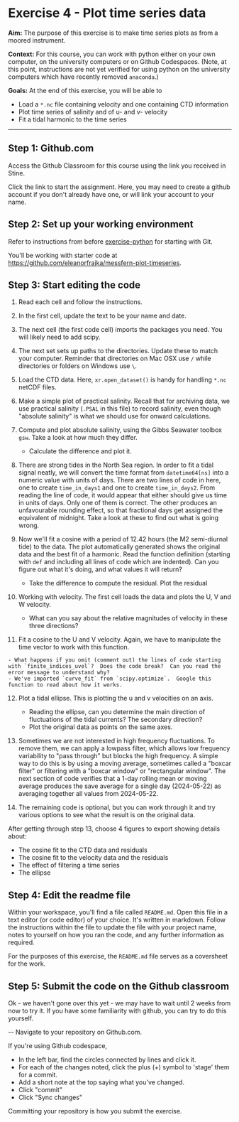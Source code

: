 # Exercise 4 - Plot time series data

**Aim:** The purpose of this exercise is to make time series plots as from a moored instrument.

**Context:** For this course, you can work with python either on your own computer, on the university computers or on Github Codespaces.  (Note, at this point, instructions are not yet verified for using python on the university computers which have recently removed `anaconda`.)

**Goals:** At the end of this exercise, you will be able to

- Load a `*.nc` file containing velocity and one containing CTD information
- Plot time series of salinity and of u- and v- velocity
- Fit a tidal harmonic to the time series
<hr>

## Step 1: Github.com

Access the Github Classroom for this course using the link you received in Stine.

Click the link to start the assignment.  Here, you may need to create a github account if you don't already have one, or will link your account to your name.

## Step 2: Set up your working environment

Refer to instructions from before [exercise-python](exercise-python.md) for starting with Git.

You'll be working with starter code at https://github.com/eleanorfrajka/messfern-plot-timeseries.

## Step 3: Start editing the code

1. Read each cell and follow the instructions.  

2. In the first cell, update the text to be your name and date.

3. The next cell (the first code cell) imports the packages you need.  You will likely need to add scipy.

4. The next set sets up paths to the directories.  Update these to match your computer.  Reminder that directories on Mac OSX use `/` while directories or folders on Windows use `\`.

5. Load the CTD data.  Here, `xr.open_dataset()` is handy for handling `*.nc` netCDF files.

6. Make a simple plot of practical salinity.  Recall that for archiving data, we use practical salinity (`.PSAL` in this file) to record salinity, even though "absolute salinity" is what we should use for onward calculations.

7. Compute and plot absolute salinity, using the Gibbs Seawater toolbox `gsw`.  Take a look at how much they differ.  

    - Calculate the difference and plot it.


8. There are strong tides in the North Sea region.  In order to fit a tidal signal neatly, we will convert the time format from `datetime64[ns]` into a numeric value with units of days.  There are two lines of code in here, one to create `time_in_days1` and one to create `time_in_days2`.  From reading the line of code, it would appear that either should give us time in units of days.  Only one of them is correct.  The other produces an unfavourable rounding effect, so that fractional days get assigned the equivalent of midnight.  Take a look at these to find out what is going wrong.

9. Now we'll fit a cosine with a period of 12.42 hours (the M2 semi-diurnal tide) to the data.  The plot automatically generated shows the original data and the best fit of a harmonic.  Read the function definition (starting with `def` and including all lines of code which are indented).  Can you figure out what it's doing, and what values it will return?

    - Take the difference to compute the residual.  Plot the residual

10. Working with velocity.  The first cell loads the data and plots the U, V and W velocity.

    - What can you say about the relative magnitudes of velocity in these three directions?

11.  Fit a cosine to the U and V velocity.  Again, we have to manipulate the time vector to work with this function.  

    - What happens if you omit (comment out) the lines of code starting with `finite_indices_uvel`?  Does the code break?  Can you read the error message to understand why?
    - We've imported `curve_fit` from `scipy.optimize`.  Google this function to read about how it works.

12. Plot a tidal ellipse.  This is plotting the u and v velocities on an axis.  

    - Reading the ellipse, can you determine the main direction of fluctuations of the tidal currents?  The secondary direction?
    - Plot the original data as points on the same axes.

13. Sometimes we are not interested in high frequency fluctuations.  To remove them, we can apply a lowpass filter, which allows low frequency variability to "pass through" but blocks the high frequency.  A simple way to do this is by using a moving average, sometimes called a "boxcar filter" or filtering with a "boxcar window" or "rectangular window".   The next section of code verifies that a 1-day rolling mean or moving average produces the save average for a single day (2024-05-22) as averaging together all values from 2024-05-22.  

14.  The remaining code is optional, but you can work through it and try various options to see what the result is on the original data.

After getting through step 13, choose 4 figures to export showing details about:

- The cosine fit to the CTD data and residuals
- The cosine fit to the velocity data and the residuals
- The effect of filtering a time series
- The ellipse

## Step 4: Edit the readme file

Within your workspace, you'll find a file called `README.md`.  Open this file in a text editor (or code editor) of your choice.  It's written in markdown.  Follow the instructions within the file to update the file with your project name, notes to yourself on how you ran the code, and any further information as required.

For the purposes of this exercise, the `README.md` file serves as a coversheet for the work.

## Step 5: Submit the code on the Github classroom 


Ok - we haven't gone over this yet - we may have to wait until 2 weeks from now to try it.  If you have some familiarity with github, you can try to do this yourself. 

-- 
Navigate to your repository on Github.com.  

If you're using Github codespace, 

- In the left bar, find the circles connected by lines and click it.  
- For each of the changes noted, click the plus (+) symbol to 'stage' them for a commit.  
- Add a short note at the top saying what you've changed.
- Click "commit"
- Click "Sync changes"

Committing your repository is how you submit the exercise.  